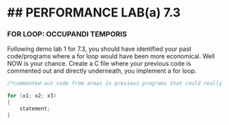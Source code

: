 # ## PERFORMANCE LAB(a) 7.3

### FOR LOOP: OCCUPANDI TEMPORIS

Following demo lab 1 for 7.3, you should have identified your past code/programs where a for loop would have been more economical. Well NOW is your chance. Create a C file where your previous code is commented out and directly underneath, you implement a for loop.

```c
/*commented-out code from areas in previous programs that could really use a for loop*/

for (x1; x2; x3)
{
    statement;
}
```
